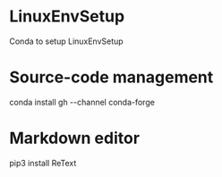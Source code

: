 # LinuxEnvSetup
Conda to setup LinuxEnvSetup

# Source-code management
conda install gh --channel conda-forge

# Markdown editor 
pip3 install ReText
